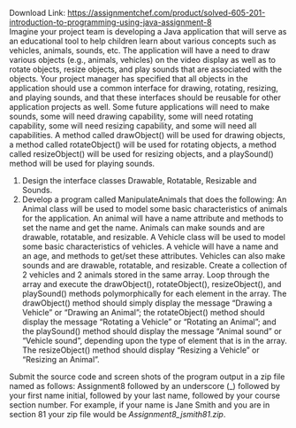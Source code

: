 Download Link: https://assignmentchef.com/product/solved-605-201-introduction-to-programming-using-java-assignment-8
<br>
Imagine your project team is developing a Java application that will serve as an educational tool to help children learn about various concepts such as vehicles, animals, sounds, etc.  The application will have a need to draw various objects (e.g., animals, vehicles) on the video display as well as to rotate objects, resize objects, and play sounds that are associated with the objects.  Your project manager has specified that all objects in the application should use a common interface for drawing, rotating, resizing, and playing sounds, and that these interfaces should be reusable for other application projects as well.  Some future applications will need to make sounds, some will need drawing capability, some will need rotating capability, some will need resizing capability, and some will need all capabilities.  A method called drawObject() will be used for drawing objects, a method called rotateObject() will be used for rotating objects, a method called resizeObject() will be used for resizing objects, and a playSound() method will be used for playing sounds.




<ol>

 <li>Design the interface classes Drawable, Rotatable, Resizable and Sounds.</li>

 <li>Develop a program called ManipulateAnimals that does the following: An Animal class will be used to model some basic characteristics of animals for the application. An animal will have a name attribute and methods to set the name and get the name.  Animals can make sounds and are drawable, rotatable, and resizable.  A Vehicle class will be used to model some basic characteristics of vehicles.  A vehicle will have a name and an age, and methods to get/set these attributes.  Vehicles can also make sounds and are drawable, rotatable, and resizable. Create a collection of 2 vehicles and 2 animals stored in the same array.  Loop through the array and execute the drawObject(), rotateObject(), resizeObject(), and playSound() methods polymorphically for each element in the array.  The drawObject() method should simply display the message “Drawing a Vehicle” or “Drawing an Animal”; the rotateObject() method should display the message “Rotating a Vehicle” or “Rotating an Animal”; and the playSound() method should display the message “Animal sound” or “Vehicle sound”, depending upon the type of element that is in the array.  The resizeObject() method should display “Resizing a Vehicle” or “Resizing an Animal”.</li>

</ol>




Submit the source code and  screen shots of the program output in a zip file named as follows: Assignment8 followed by an underscore (_) followed by your first name initial, followed by your last name, followed by your course section number. For example, if your name is Jane Smith and you are in section 81 your zip file would be <em>Assignment8_jsmith81.zip</em>.